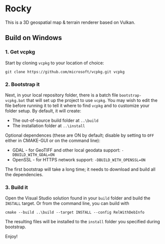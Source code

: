 # Rocky

This is a 3D geospatial map & terrain renderer based on Vulkan.

## Build on Windows

### 1. Get vcpkg
Start by cloning `vcpkg` to your location of choice:
```
git clone https://github.com/microsoft/vcpkg.git vcpkg
```

### 2. Bootstrap it
Next, in your local repository folder, there is a batch file `bootstrap-vcpkg.bat` that will set up the project to use `vcpkg`. You may wish to edit the file before running it to tell it where to find `vcpkg` and to customize your folder setup. By default, it will create:

* The out-of-source build folder at `..\build`
* The installation folder at `..\install`

Optional dependences (these are ON by default; disable by setting to `OFF` either in CMAKE-GUI or on the command line):

* GDAL - for GeoTIFF and other local geodata support: `-DBUILD_WITH_GDAL=ON`
* OpenSSL - for HTTPS network support: `-DBUILD_WITH_OPENSSL=ON`

The first bootstrap will take a long time; it needs to download and build all the dependencies.

### 3. Build it
Open the Visual Studio solution found in your `build` folder and build the `INSTALL` target. Or from the command line, you can build with
```
cmake --build ..\build --target INSTALL --config RelWithDebInfo
```
The resulting files will be installed to the `install` folder you specified during bootstrap.

Enjoy!
